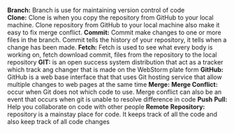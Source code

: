 
**Branch:** Branch is use for maintaining version control of code\
**Clone:** Clone is when you copy the repository from GitHub to your local machine. Clone repository from GitHub to your local machine also make it easy to fix merge conflict.
**Commit:** Commit make changes to one or more files in the branch. Commit tells the history of your repository, it tells when a change has been made.
**Fetch:** Fetch is used to see what every body is working on, fetch download commit, files from the repository to the local repository
**GIT:** is an open success system distribution that act as a tracker which track ang changer that is made on the WebStorm plate form
**GitHub:** GitHub is a web base interface that that uses Git hosting service that allow multiple changes to web pages at the same time
**Merge:**
**Merge Conflict:** occur when Git does not which code to use. Merge conflict can also be an event that occurs when git is unable to resolve difference in code
**Push**
**Pull:**  Help you collaborate on code with other people
**Remote**
**Repository:** repository is a mainstay place for code. It keeps track of all the code and also keep track of all code changes

